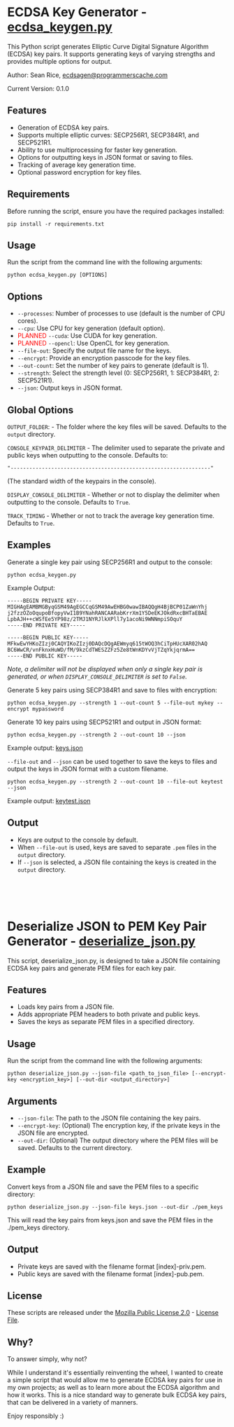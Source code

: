 # ECDSA Key Generator - [ecdsa_keygen.py](ecdsa_keygen.py)

This Python script generates Elliptic Curve Digital Signature Algorithm (ECDSA) key pairs. It supports generating keys of varying strengths and provides multiple options for output.

Author: Sean Rice, ecdsagen@programmerscache.com

Current Version: 0.1.0

## Features

- Generation of ECDSA key pairs.
- Supports multiple elliptic curves: SECP256R1, SECP384R1, and SECP521R1.
- Ability to use multiprocessing for faster key generation.
- Options for outputting keys in JSON format or saving to files.
- Tracking of average key generation time.
- Optional password encryption for key files.

## Requirements

Before running the script, ensure you have the required packages installed:

```
pip install -r requirements.txt
```

## Usage

Run the script from the command line with the following arguments:

```
python ecdsa_keygen.py [OPTIONS]
```

## Options

- `--processes`: Number of processes to use (default is the number of CPU cores).
- `--cpu`: Use CPU for key generation (default option).
- <span style="color: red;">PLANNED</span>  `--cuda`: Use CUDA for key generation.
- <span style="color: red;">PLANNED</span> `--opencl`: Use OpenCL for key generation.
- `--file-out`: Specify the output file name for the keys.
- `--encrypt`: Provide an encryption passcode for the key files.
- `--out-count`: Set the number of key pairs to generate (default is 1).
- `--strength`: Select the strength level (0: SECP256R1, 1: SECP384R1, 2: SECP521R1).
- `--json`: Output keys in JSON format.

## Global Options
`OUTPUT_FOLDER`: - The folder where the key files will be saved. Defaults to the `output` directory.

`CONSOLE_KEYPAIR_DELIMITER` - The delimiter used to separate the private and public keys when outputting to the console. Defaults to:

`
"----------------------------------------------------------------"
`

(The standard width of the keypairs in the console).

`DISPLAY_CONSOLE_DELIMITER` - Whether or not to display the delimiter when outputting to the console. Defaults to `True`.

`TRACK_TIMING` - Whether or not to track the average key generation time. Defaults to `True`.

## Examples

Generate a single key pair using SECP256R1 and output to the console:

```
python ecdsa_keygen.py
```
Example Output:

```
-----BEGIN PRIVATE KEY-----
MIGHAgEAMBMGByqGSM49AgEGCCqGSM49AwEHBG0wawIBAQQgH4BjBCP01ZaWnYhj
j2fzzOZoOqupoBfopyVwI1B9YNahRANCAARabKrrXm1Y5DeEKJOkdRxcBHTaEBAE
LpbAJH++cWSfEe5YP98z/2TMJ1NYRJlkXPll7y1acoNi9WNNmpiSOquY
-----END PRIVATE KEY-----

-----BEGIN PUBLIC KEY-----
MFkwEwYHKoZIzj0CAQYIKoZIzj0DAQcDQgAEWmyq615tWOQ3hCiTpHUcXAR02hAQ
BC6WwCR/vnFknxHuWD/fM/9kzCdTWESZZFz5Ze8tWnKDYvVjTZqYkjqrmA==
-----END PUBLIC KEY-----
```
*Note, a delimiter will not be displayed when only a single key pair is generated, or when `DISPLAY_CONSOLE_DELIMITER` is set to `False`.*

Generate 5 key pairs using SECP384R1 and save to files with encryption:

```
python ecdsa_keygen.py --strength 1 --out-count 5 --file-out mykey --encrypt mypassword
```
Generate 10 key pairs using SECP521R1 and output in JSON format:

```
python ecdsa_keygen.py --strength 2 --out-count 10 --json
```
Example output: [keys.json](output/keys.json)

`--file-out` and `--json` can be used together to save the keys to files and output the keys in JSON format with a custom filename.
```
python ecdsa_keygen.py --strength 2 --out-count 10 --file-out keytest --json
```
Example output: [keytest.json](output/keytest.json)


## Output

- Keys are output to the console by default.
- When `--file-out` is used, keys are saved to separate `.pem` files in the `output` directory.
- If `--json` is selected, a JSON file containing the keys is created in the `output` directory.

<br>
<br>
<br >

# Deserialize JSON to PEM Key Pair Generator - [deserialize_json.py](deserialize_json.py)
This script, deserialize_json.py, is designed to take a JSON file containing ECDSA key pairs and generate PEM files for each key pair.

## Features

- Loads key pairs from a JSON file.
- Adds appropriate PEM headers to both private and public keys.
- Saves the keys as separate PEM files in a specified directory.

## Usage

Run the script from the command line with the following arguments:

```
python deserialize_json.py --json-file <path_to_json_file> [--encrypt-key <encryption_key>] [--out-dir <output_directory>]
```

## Arguments

- `--json-file`: The path to the JSON file containing the key pairs.
- `--encrypt-key`: (Optional) The encryption key, if the private keys in the JSON file are encrypted.
- `--out-dir`: (Optional) The output directory where the PEM files will be saved. Defaults to the current directory.

## Example

Convert keys from a JSON file and save the PEM files to a specific directory:

```
python deserialize_json.py --json-file keys.json --out-dir ./pem_keys
```

This will read the key pairs from keys.json and save the PEM files in the ./pem_keys directory.

## Output
- Private keys are saved with the filename format [index]-priv.pem.
- Public keys are saved with the filename format [index]-pub.pem.


## License

These scripts are released under the [Mozilla Public License 2.0](https://www.mozilla.org/en-US/MPL/2.0/) - [License File](LICENSE).

## Why?
To answer simply, why not?

While I understand it's essentially reinventing the wheel, I wanted to create a simple script that would allow me to generate ECDSA key pairs for use in my own projects; as well as to learn more about the ECDSA algorithm and how it works.  This is a nice standard way to generate bulk ECDSA key pairs, that can be delivered in a variety of manners.

Enjoy responsibly :)